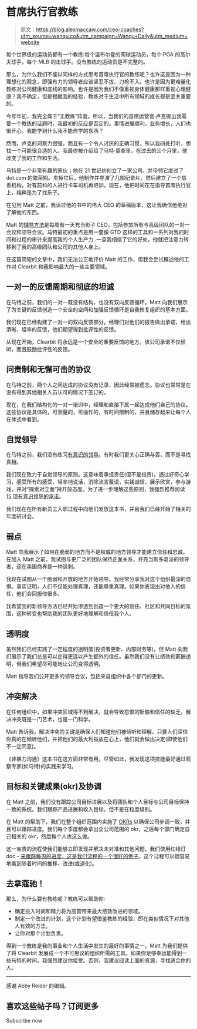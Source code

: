 # 首席执行官教练

> 原文：<https://blog.alexmaccaw.com/ceo-coaches?utm_source=wanqu.co&utm_campaign=Wanqu+Daily&utm_medium=website>

每个世界级的运动员都有一个教练:每个温布尔登的网球运动员，每个 PGA 的高尔夫球手，每个 MLB 的击球手。没有教练的运动员是不完整的。

那么，为什么我们不能以同样的方式思考首席执行官的教练呢？也许这是因为一种理想化的观念，即强有力的领导者应该坚忍不拔、刀枪不入。也许是因为更难量化教练对公司健康和底线的影响。也许是因为我们不像重视身体健康那样重视心理健康？我不确定，但是根据我的经验，教练对于生活中所有领域的成长都是至关重要的。

今年年初，我完全属于“无教练”阵营。所以，当我们的首席运营官·卢克提出我需要一个教练的话题时，我最初的反应是否定的。事情进展顺利，业务增长，人们也很开心。我能学到什么我不能自学的东西？

然而，卢克的洞察力很强，而且有一个令人讨厌的正确习惯，所以我四处打听，想找一个可能很合适的人。我最终被介绍给了马特·莫查里，在过去的三个月里，他改变了我的工作和生活。

马特是一个非常有趣的家伙；他在 21 世纪初创立了一家公司，并带领它度过了 dot.com 的繁荣期。卖掉它后，他制作并导演了几部纪录片，然后建立了一个慈善机构，对有前科的人进行卡车司机再培训。现在，他把时间花在指导首席执行官上，纯粹是为了找乐子。

在见到 Matt 之前，我读过他的书中的伟大 CEO 的草稿版本，这让我确信他绝对了解他的东西。

Matt 的[辅导方法](https://docs.google.com/document/d/17AfqFdrx0lb6aYb786lY3a-17jUEoxDCRAT-BpDmh2k/edit)是每周有一天充当影子 CEO，包括参加所有与高级团队的一对一会议和领导会议。马特最初的重点是用一套像 GTD 这样的工具和一系列对我的时间和过程的审计来提高我的个人生产力..一旦我相信了它的好处，他就把注意力转移到了我的高级团队和公司的其他人身上。

在这篇简短的文章中，我们无法公正地评价 Matt 的工作，但我会尝试概述他的工作对 Clearbit 和我影响最大的一些主要领域。

## 一对一的反馈周期和彻底的坦诚

在马特之前，我们的一对一既没有结构，也没有双向反馈循环。Matt 向我们展示了为关键的反馈创造一个安全的空间和加强反馈循环是自我修复组织的基本方面。

我们现在已经构建了一对一的双向反馈部分。经理们对他们的报告做出承诺，给出清晰、坦率的反馈，他们期望得到批评性的反馈。

从现在开始，Clearbit 将永远是一个安全的重要反馈的地方。该公司承诺不仅倾听，而且鼓励批评性的反馈。

## 问责制和无懈可击的协议

在马特之前，两个人之间达成的协议没有记录，因此经常被遗忘。协议也常常是在没有得到其他相关人员认可的情况下签订的。

现在，在我们结构化的一对一培训中，经理和直接下属一起达成他们自己的协议。这些协议是具体的，可测量的，可操作的，有时间限制的，并且储存起来让每个人在体式中看到。

## 自觉领导

在马特之前，我们没有练习[有意识的领导](https://conscious.is/)。有时我们更关心正确与否，而不是寻找真相。

我们现在致力于自觉领导的原则。这意味着承担责任(但不是指责)，通过好奇心学习，感受所有的感受，坦率地说话，消除流言蜚语，实践诚信，展示欣赏，参与游戏，并对“探索对立面”持开放态度。为了进一步理解这些原则，我强烈推荐阅读 [15 项有意识领导的承诺](https://www.amazon.com/15-Commitments-Conscious-Leadership-Sustainable-ebook/dp/B00R3MHWUE)。

我们现在在所有新员工入职过程中向他们发放这本书，并且我们已经开始了相关的年度研讨会。

## 弱点

Matt 向我展示了如何在脆弱的地方而不是权威的地方领导才能建立信任和忠诚。在加入 Matt 之前，我试图与更广泛的团队保持正面关系，并充当斯多葛派的领导者，这在美国商界是一种讽刺。

我现在试图从一个脆弱和开放的地方开始领导。我经常分享我对这个组织最深的恐惧。事实证明，人们不仅能处理真理，还能尊重真理。如果你表现出对他人的信任，他们会回报你很多。

我希望我的新领导方法已经开始渗透到创造一个更大的信任、社区和共同目标的氛围，这种转变也帮助我的团队更好地理解和信任我个人。

## 透明度

虽然我们已经实践了一定程度的透明度(投资者更新、内部财务等)，但 Matt 向我们展示了我们总是可以走得更远以产生额外的信任。虽然我们没有让绩效和薪酬透明，但我们希望尽可能地让公司变得透明。

Matt 指导我们公开更多的领导会议，包括来自组织中各个部门的更新。

## 冲突解决

在任何组织中，如果冲突区域得不到解决，就会导致怨恨的酝酿和信任的缺乏。解决冲突既是一门艺术，也是一门科学。

Matt 告诉我，解决冲突的关键是确保人们知道他们被倾听和理解。只要人们深信你真的在倾听他们，并把他们的最大利益放在心上，他们就会做出决定(即使他们不一定同意)。

《非暴力沟通》这本书在这方面非常有用。尽管如此，我发现这项技能最好通过观察专家(如马特)的实践来学习。

## 目标和关键成果(okr)及协调

在 Matt 之前，我们没有跟踪公司目标进展以及将团队和个人目标与公司目标保持一致的系统。我们跟踪产品进展和收入目标，但不是在粒度级别。

在 Matt 的帮助下，我们在整个组织范围内实施了 [OKRs](https://en.wikipedia.org/wiki/OKR) 以确保公司步调一致，并且可以跟踪进度。我们每个季度都会拿出全公司范围的 okr，之后每个部门确定自己相关的 okr，然后每个人也这么做。

这一宝贵的流程使我们能够立即发现并解决未对准和其他问题。我们使用红绿灯 doc - [来跟踪每周的进度，这是我们流程的一个很好的例子](https://docs.google.com/spreadsheets/d/1SgAUG7ogTNacPZb8Sj4MarZaTouWLfpfu3cOnSbCfvM/edit#gid=0)。这个过程可以很容易地看到随着时间的推移，改进(或退化)。

## 去拿蔻驰！

那么，为什么要有教练呢？教练可以帮助你:

*   确定投入时间和精力将为高管带来最大绩效改进的领域。
*   制定一个改进的计划，这个计划有望借鉴教练的经验，即在类似情况下对其他人有效的方法。
*   让你对那个计划负责。

得到一个教练是我的事业和个人生活中发生的最好的事情之一。Matt 为我们提供了将 Clearbit 发展成一个不可思议的组织所需的工具。如果你足够幸运能得到一些马特的时间，我强烈建议你接受。否则，我建议阅读上面的资源，寻找适合你的人。

* * *

感谢 Abby Reider 的编辑。



## 喜欢这些帖子吗？订阅更多

Subscribe now
